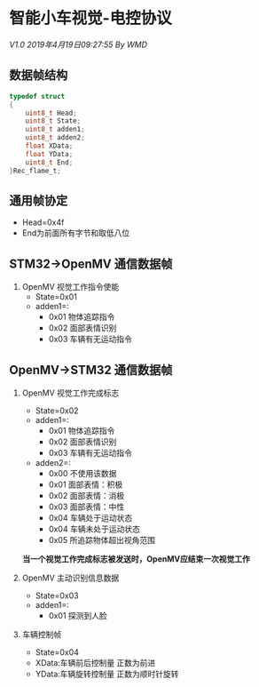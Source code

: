 # 智能小车视觉-电控协议 
*V1.0 2019年4月19日09:27:55 By WMD*
## 数据帧结构
```C
typedef struct 
{
    uint8_t Head;
    uint8_t State;
    uint8_t adden1;
    uint8_t adden2;
    float XData;
    float YData;
    uint8_t End;
}Rec_flame_t;
```
## 通用帧协定
- Head=0x4f
- End为前面所有字节和取低八位

## STM32->OpenMV 通信数据帧
1. OpenMV 视觉工作指令使能
    - State=0x01
    - adden1=:
        - 0x01 物体追踪指令
        - 0x02 面部表情识别
        - 0x03 车辆有无运动指令

## OpenMV->STM32 通信数据帧
1. OpenMV 视觉工作完成标志
    - State=0x02
    - adden1=:
        - 0x01 物体追踪指令
        - 0x02 面部表情识别
        - 0x03 车辆有无运动指令
    - adden2=:
        - 0x00 不使用该数据
        - 0x01 面部表情：积极
        - 0x02 面部表情：消极
        - 0x03 面部表情：中性
        - 0x04 车辆处于运动状态
        - 0x04 车辆未处于运动状态
        - 0x05 所追踪物体超出视角范围

    **当一个视觉工作完成标志被发送时，OpenMV应结束一次视觉工作**

2. OpenMV 主动识别信息数据
    - State=0x03
    - adden1=:
        - 0x01 探测到人脸

3. 车辆控制帧
    - State=0x04
    - XData:车辆前后控制量 正数为前进
    - YData:车辆旋转控制量 正数为顺时针旋转